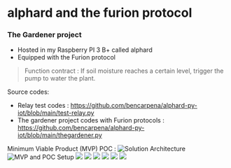 # alphard and the furion protocol

### The Gardener project
* Hosted in my Raspberry PI 3 B+ called alphard
* Equipped with the Furion protocol 

>Function contract : If soil moisture reaches a certain level, trigger the pump to water the plant.

Source codes: 
* Relay test codes : https://github.com/bencarpena/alphard-py-iot/blob/main/test-relay.py
* The gardener project codes with Furion protocols : https://github.com/bencarpena/alphard-py-iot/blob/main/thegardener.py

Minimum Viable Product (MVP) POC :
![Solution Architecture](https://github.com/bencarpena/alphard-py-iot/blob/main/solarch.jpg)
![MVP and POC Setup](https://github.com/bencarpena/alphard-py-iot/blob/main/mvp-setup.jpg)
![](https://github.com/bencarpena/alphard-py-iot/blob/main/20201016_235052.jpg)
![](https://github.com/bencarpena/alphard-py-iot/blob/main/20201016_235119.jpg)
![](https://github.com/bencarpena/alphard-py-iot/blob/main/20201017_123705.jpg)
![](https://github.com/bencarpena/alphard-py-iot/blob/main/20201017_123550.jpg)
![](https://github.com/bencarpena/alphard-py-iot/blob/main/20201017_123716.jpg)
![](https://github.com/bencarpena/alphard-py-iot/blob/main/20201017_124512.jpg)
